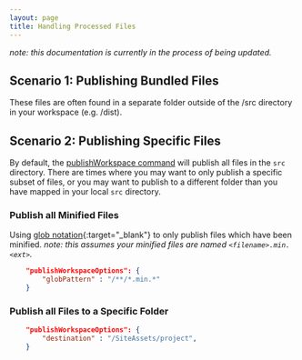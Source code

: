 ```yaml
---
layout: page
title: Handling Processed Files
---
```


_note: this documentation is currently in the process of being updated._

## Scenario 1: Publishing Bundled Files

These files are often found in a separate folder outside of the /src directory in your workspace (e.g. /dist).

## Scenario 2: Publishing Specific Files

By default, the [publishWorkspace command](/spgo/commands/publish-workspace) will publish all files in the `src` directory. There are times where you may want to only publish a specific subset of files, or you may want to publish to a different folder than you have mapped in your local `src` directory.

### Publish all Minified Files

Using [glob notation](https://en.wikipedia.org/wiki/Glob_(programming)){:target="_blank"} to only publish files which have been minified. _note: this assumes your minified files are named `<filename>.min.<ext>`._

```json
    "publishWorkspaceOptions": {
        "globPattern" : "/**/*.min.*"
    }
```

### Publish all Files to a Specific Folder

```json
    "publishWorkspaceOptions": {
        "destination" : "/SiteAssets/project",
    }
```
